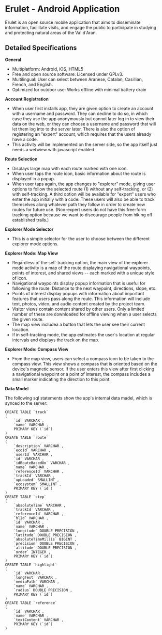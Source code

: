 Erulet - Android Application
===========================

Erulet is an open source mobile application that aims to disseminate information, facilitate visits, and engage the public to participate in studying and protecting natural areas of the Val d'Aran.

Detailed Specifications
-----------------

**General**

* Multiplatform: Android, iOS, HTML5
* Free and open source software: Licensed under GPLv3.
* Multilingual: User can select between Aranese, Catalan, Casillian, French, and English.
* Optimized for outdoor use: Works offline with minimal battery drain

**Account Registration**

* When user first installs app, they are given option to create an account with a username and password. They can decline to do so, in which case they use the app anonymously but cannot later log in to view their data on the web, or they can choose a username and password that will let them log into to the server later. There is also the option of registering an "expert" account, which requires that the users already have a code.
* This activity will be implemented on the server side, so the app itself just needs a webview with javascript enabled.

**Route Selection**

* Displays large map with each route marked with one icon.
* When user taps the route icon, basic information about the route is displayed in a popup.
* When user taps again, the app changes to "explorer" mode, giving user options to follow the selected route (1) without any self-tracking, or (2) with self-tracking. A third option will be available for "expert" users who enter the app initially with a code: These users will also be able to track themselves along whatever path they follow in order to create new routes for future use. (Non-expert users do not have this free-form tracking option because we want to discourage people from hiking off established trails.)
 
**Explorer Mode Selector**

* This is a simple selector for the user to choose between the different explorer mode options.

**Explorer Mode: Map View**

* Regardless of the self-tracking option, the main view of the explorer mode activity is a map of the route displaying navigational waypoints, points of interest, and shared views -- each marked with a unique style of icon.
* Navigational waypoints display popup information that is useful for following the route: Distance to the next waypoint, directions, slope, etc.
* Points of interest display popups with information about important features that users pass along the route. This information will include text, photos, video, and audio content created by the project team.
* Visitor views contain content shared by other users. Only a limited number of these are downloaded for offline viewing when a user selects the given route.
* The map view includea a button that lets the user see their current location.
* If in self-tracking mode, the app estimates the user's location at regular intervals and displays the track on the map.


**Explorer Mode: Compass View**

* From the map view, users can select a compass icon to be taken to the compass view. This view shows a compass that is oriented based on the device's magnetic sensor. If the user enters this view after first clicking a navigational waypoint or a point of interest, the compass includes a small marker indicating the direction to this point.


**Data Model**

The following sql statements show the app's internal data madel, which is synced to the server:

```
CREATE TABLE `track` 
(
	`id` VARCHAR , 
	`name` VARCHAR , 
	PRIMARY KEY (`id`) 
) 
CREATE TABLE `route` 
(
	`description` VARCHAR , 
	`ecoId` VARCHAR , 
	`userId` VARCHAR , 
	`id` VARCHAR , 
	`idRouteBasedOn` VARCHAR , 
	`name` VARCHAR , 
	`referenceId` VARCHAR , 
	`trackId` VARCHAR , 
	`upLoaded` SMALLINT , 
	`ecosystem` SMALLINT , 
	PRIMARY KEY (`id`) 
) 
CREATE TABLE `step` 
(
	`absoluteTime` VARCHAR , 
	`trackId` VARCHAR , 
	`referenceId` VARCHAR , 
	`hlId` VARCHAR , 
	`id` VARCHAR , 
	`name` VARCHAR , 
	`longitude` DOUBLE PRECISION , 
	`latitude` DOUBLE PRECISION , 
	`absoluteTimeMillis` BIGINT , 
	`precision` DOUBLE PRECISION , 
	`altitude` DOUBLE PRECISION , 
	`order` INTEGER , 
	PRIMARY KEY (`id`) 
) 
CREATE TABLE `highlight` 
(
	`id` VARCHAR , 
	`longText` VARCHAR , 
	`mediaPath` VARCHAR , 
	`name` VARCHAR , 
	`radius` DOUBLE PRECISION , 
	PRIMARY KEY (`id`) 
) 
CREATE TABLE `reference` 
(
	`id` VARCHAR , 
	`name` VARCHAR , 
	`textContent` VARCHAR , 
	PRIMARY KEY (`id`) 
) 
```
